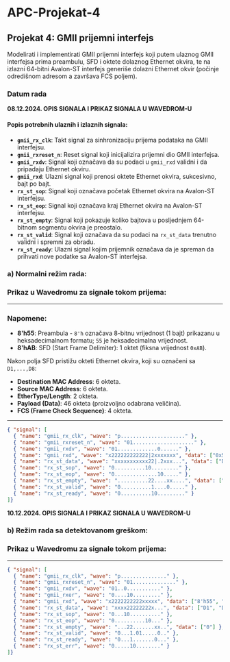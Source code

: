 # APC-Projekat-4

## Projekat 4: GMII prijemni interfejs
Modelirati i implementirati GMII prijemni interfejs koji putem ulaznog GMII interfejsa prima
preambulu, SFD i oktete dolaznog Ethernet okvira, te na izlazni 64-bitni Avalon-ST interfejs
generiše dolazni Ethernet okvir (počinje odredišnom adresom a završava FCS poljem).


### Datum rada 
**08.12.2024.  OPIS SIGNALA I PRIKAZ SIGNALA U WAVEDROM-U**

#### **Popis potrebnih ulaznih i izlaznih signala:**
- **`gmii_rx_clk`**: Takt signal za sinhronizaciju prijema podataka na GMII interfejsu.
- **`gmii_rxreset_n`**: Reset signal koji inicijalizira prijemni dio GMII interfejsa.
- **`gmii_rxdv`**: Signal koji označava da su podaci u `gmii_rxd` validni i da pripadaju Ethernet okviru.
- **`gmii_rxd`**: Ulazni signal koji prenosi oktete Ethernet okvira, sukcesivno, bajt po bajt.
- **`rx_st_sop`**: Signal koji označava početak Ethernet okvira na Avalon-ST interfejsu.
- **`rx_st_eop`**: Signal koji označava kraj Ethernet okvira na Avalon-ST interfejsu.
- **`rx_st_empty`**: Signal koji pokazuje koliko bajtova u posljednjem 64-bitnom segmentu okvira je preostalo.
- **`rx_st_valid`**: Signal koji označava da su podaci na `rx_st_data` trenutno validni i spremni za obradu.
- **`rx_st_ready`**: Ulazni signal kojim prijemnik označava da je spreman da prihvati nove podatke sa Avalon-ST interfejsa.
  
### **a) Normalni režim rada:**
### Prikaz u Wavedromu za signale tokom prijema:
---

### Napomene:
- **8'h55**: Preambula - `8'h` označava 8-bitnu vrijednost (1 bajt) prikazanu u heksadecimalnom formatu; `55` je heksadecimalna vrijednost.
- **8'hAB**: SFD (Start Frame Delimiter): 1 oktet (fiksna vrijednost `0xAB`).

Nakon polja SFD pristižu okteti Ethernet okvira, koji su označeni sa `D1,...,D8`:
- **Destination MAC Address**: 6 okteta.
- **Source MAC Address**: 6 okteta.
- **EtherType/Length**: 2 okteta.
- **Payload (Data)**: 46 okteta (proizvoljno odabrana veličina).
- **FCS (Frame Check Sequence)**: 4 okteta.

---

```json
{ "signal": [
  { "name": "gmii_rx_clk", "wave": "p....................." },
  { "name": "gmii_rxreset_n", "wave": "01...................." },
  { "name": "gmii_rxdv", "wave": "01.............0......" },
  { "name": "gmii_rxd", "wave": "x222222222222|2xxxxxxx", "data": ["0x55", "0xD5", "D1", "D2", "D3", "D4", "D5", "D6", "D7", "D8", "D9", "","D64"] },
  { "name": "rx_st_data", "wave": "xxxxxxxxxxx22|.2xxx...", "data": ["D1-D8", " ", "D57-D64"] },
  { "name": "rx_st_sop", "wave": "0..........10........." },
  { "name": "rx_st_eop", "wave": "0..............10....." },
  { "name": "rx_st_empty", "wave": "..........22....xx....", "data": ["0"] },
  { "name": "rx_st_valid", "wave": "0..........1....0....." },
  { "name": "rx_st_ready", "wave": "0..........10........." }
]}
```

**10.12.2024.  OPIS SIGNALA I PRIKAZ SIGNALA U WAVEDROM-U**

### **b) Režim rada sa detektovanom greškom:**
### Prikaz u Wavedromu za signale tokom prijema:
---
```json
{ "signal": [
  { "name": "gmii_rx_clk", "wave": "p..............." },
  { "name": "gmii_rxreset_n", "wave": "01.............." },
  { "name": "gmii_rxdv", "wave": "01..0..........." },
  { "name": "gmii_rxer", "wave": "0....10........." },
  { "name": "gmii_rxd", "wave": "x2222222222xxxxx", "data": ["8'h55", "8'hAB", "D1", "D2","D3", "D4", "D5", "D6", "D7", "D8", "x"] },
  { "name": "rx_st_data", "wave": "xxxx22222222x...", "data": ["D1", "D2", "8’h0E", "D4", "D5", "D6", "D7", "D8", "x"] },
  { "name": "rx_st_sop", "wave": "0...10.........." },
  { "name": "rx_st_eop", "wave": "0..........10..." },
  { "name": "rx_st_empty", "wave": "...22.......xx..", "data": ["0"] },
  { "name": "rx_st_valid", "wave": "0...1.01.....0.." },
  { "name": "rx_st_ready", "wave": "0...1.......0..." },
  { "name": "rx_st_err", "wave": "0.....10........" }
]}




